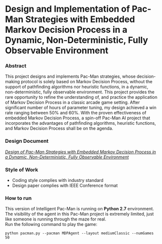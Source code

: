 # Design and Implementation of Pac-Man Strategies with Embedded Markov Decision Process in a Dynamic, Non-Deterministic, Fully Observable Environment

### Abstract
This project designs and implements Pac-Man strategies, whose decision-making protocol is solely based on Markov Decision Process, without the support of pathfinding algorithms nor heuristic functions, in a dynamic, non-deterministic, fully observable environment. This project provides the rare opportunity to refine the understanding of, and practice the application of Markov Decision Process in a classic arcade game setting. After significant number of hours of parameter tuning, my design achieved a win rate ranging between 50\% and 60\%. With the proven effectiveness of embedded Markov Decision Process, a spin-off Pac-Man AI project that incorporates the advantages of pathfinding algorithms, heuristic functions, and Markov Decision Process shall be on the agenda.

### Design Document
<a href="https://github.com/xujiachang1024/MDP-Pac-Man/blob/master/design/mdpAgent_design.pdf">*Design of Pac-Man Strategies with Embedded Markov Decision Process in a Dynamic, Non-Deterministic, Fully Observable Environment*</a>

### Style of Work
* Coding style complies with industry standard
* Design paper complies with IEEE Conference format

### How to run
This version of Intelligent Pac-Man is running on <b>Python 2.7</b> environment. The visibility of the agent in this Pac-Man project is extremely limited, just like someone is running through the maze for real.<br/>
Run the following command to play the game:<br/>
```
python pacman.py --pacman MDPAgent --layout mediumClassic --numGames 50
```
